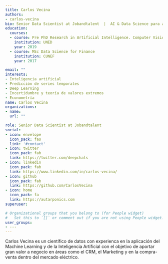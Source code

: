 ```yaml
---
title: Carlos Vecina
authors:
- carlos-vecina
bio: Senior Data Scientist at Jobandtalent  |  AI & Data Science para aportar valor en la empresa
education:
  courses:
  - course: Pre PhD Research in Artificial Intelligence. Computer Vision and pose estimation.
    institution: UNED 
    year: 2019
  - course: MSc Data Science for Finance
    institution: CUNEF 
    year: 2017

email: ""
interests:
- Inteligencia artificial
- Predicción de series temporales
- Deep Learning
- Incertidumbre y teoría de valores extremos
- Econometría
name: Carlos Vecina
organizations:
- name: 
  url: ""

role: Senior Data Scientist at Jobandtalent
social:
- icon: envelope
  icon_pack: fas
  link: '#contact'
- icon: twitter
  icon_pack: fab
  link: https://twitter.com/deepchals
- icon: linkedin
  icon_pack: fab
  link: https://www.linkedin.com/in/carlos-vecina/
- icon: github
  icon_pack: fab
  link: https://github.com/CarlosVecina
- icon: home
  icon_pack: fa
  link: https://autarponics.com
superuser: 

# Organizational groups that you belong to (for People widget)
#   Set this to `[]` or comment out if you are not using People widget.
user_groups:
- ---
---
```


Carlos Vecina es un científico de datos con experienca en la aplicación del Machine Learning y de la Inteligencia Artificial con el objetivo de aportar gran valor a negocio en áreas como el CRM, el Marketing y en la compra-venta dentro del mercado eléctrico.

 